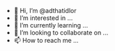 - 👋 Hi, I’m @adthatidlor
- 👀 I’m interested in ...
- 🌱 I’m currently learning ...
- 💞️ I’m looking to collaborate on ...
- 📫 How to reach me ...

<!---
adthatidlor/adthatidlor is a ✨ special ✨ repository because its `README.md` (this file) appears on your GitHub profile.
You can click the Preview link to take a look at your changes.
--->
